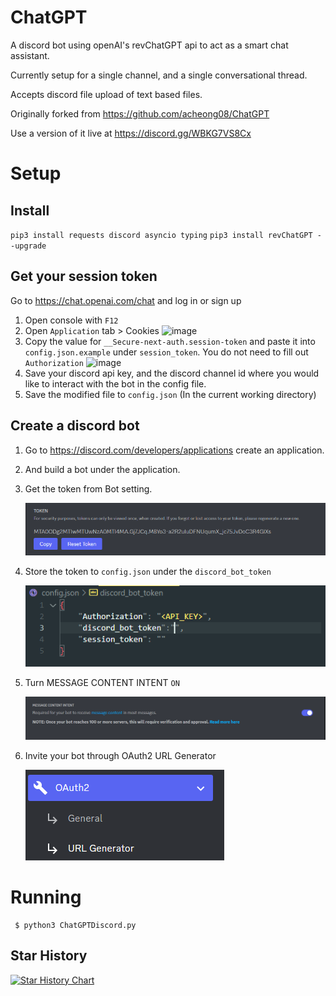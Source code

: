 # ChatGPT
A discord bot using openAI's revChatGPT api to act as a smart chat assistant.

Currently setup for a single channel, and a single conversational thread.

Accepts discord file upload of text based files.

Originally forked from https://github.com/acheong08/ChatGPT

Use a version of it live at https://discord.gg/WBKG7VS8Cx

# Setup
## Install
`pip3 install requests discord asyncio typing`
`pip3 install revChatGPT --upgrade`

## Get your session token
Go to https://chat.openai.com/chat and log in or sign up
1. Open console with `F12`
2. Open `Application` tab > Cookies
![image](https://user-images.githubusercontent.com/36258159/205494773-32ef651a-994d-435a-9f76-a26699935dac.png)
3. Copy the value for `__Secure-next-auth.session-token` and paste it into `config.json.example` under `session_token`. You do not need to fill out `Authorization`
![image](https://user-images.githubusercontent.com/36258159/205495076-664a8113-eda5-4d1e-84d3-6fad3614cfd8.png)
4. Save your discord api key, and the discord channel id where you would like to interact with the bot in the config file.
5. Save the modified file to `config.json` (In the current working directory)

## Create a discord bot

1. Go to https://discord.com/developers/applications create an application.
2. And build a bot under the application.
3. Get the token from Bot setting.


   ![1670143818339](image/README/1670143818339.png)
4. Store the token to `config.json` under the `discord_bot_token`

   ![1670176461891](image/README/1670176461891.png)
5. Turn MESSAGE CONTENT INTENT `ON`

   ![1670176647431](image/README/1670176647431.png)
6. Invite your bot through OAuth2 URL Generator

   ![1670176722801](image/README/1670176722801.png)



# Running
```
 $ python3 ChatGPTDiscord.py            
```

## Star History

[![Star History Chart](https://api.star-history.com/svg?repos=ausbitbank/ChatGPTDiscord&type=Date)](https://star-history.com/#/ausbitbank/ChatGPTDiscord&Date)
